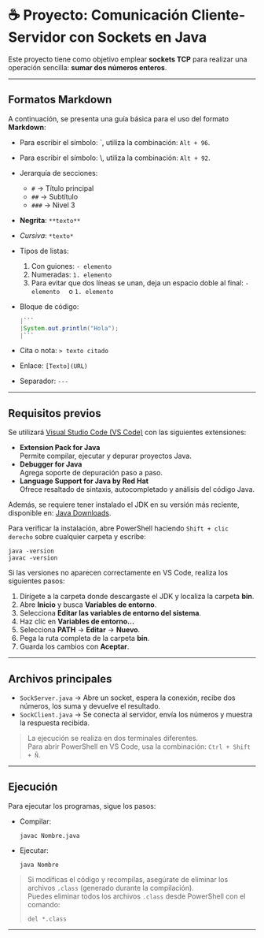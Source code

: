 # ☕ Proyecto: Comunicación Cliente-Servidor con Sockets en Java

Este proyecto tiene como objetivo emplear **sockets TCP** para realizar una operación sencilla: **sumar dos números enteros**.

---

## Formatos Markdown

A continuación, se presenta una guía básica para el uso del formato **Markdown**:

* Para escribir el símbolo: \`, utiliza la combinación: `Alt + 96`.
* Para escribir el símbolo: \\, utiliza la combinación: `Alt + 92`.
* Jerarquía de secciones:

  * `#` → Título principal
  * `##` → Subtítulo
  * `###` → Nivel 3

* **Negrita**: `**texto**`
* *Cursiva*: `*texto*`
* Tipos de listas:

  1. Con guiones: `- elemento`
  2. Numeradas: `1. elemento`
  3. Para evitar que dos líneas se unan, deja un espacio doble al final: `- elemento  ` o `1. elemento  `

* Bloque de código:

  ```java
  |```
  |System.out.println("Hola");
  |```
  ```

* Cita o nota: `> texto citado`
* Enlace: `[Texto](URL)`
* Separador: `---`

---

## Requisitos previos

Se utilizará [Visual Studio Code (VS Code)](https://code.visualstudio.com) con las siguientes extensiones:

* **Extension Pack for Java**  
  Permite compilar, ejecutar y depurar proyectos Java.
* **Debugger for Java**  
  Agrega soporte de depuración paso a paso.
* **Language Support for Java by Red Hat**  
  Ofrece resaltado de sintaxis, autocompletado y análisis del código Java.

Además, se requiere tener instalado el JDK en su versión más reciente, disponible en: [Java Downloads](https://www.oracle.com/java/technologies/downloads).

Para verificar la instalación, abre PowerShell haciendo `Shift + clic derecho` sobre cualquier carpeta y escribe:

```
java -version
javac -version
```

Si las versiones no aparecen correctamente en VS Code, realiza los siguientes pasos:

1. Dirígete a la carpeta donde descargaste el JDK y localiza la carpeta **bin**.
2. Abre **Inicio** y busca **Variables de entorno**.
3. Selecciona **Editar las variables de entorno del sistema**.
4. Haz clic en **Variables de entorno...**
5. Selecciona **PATH** → **Editar** → **Nuevo**.
6. Pega la ruta completa de la carpeta **bin**.
7. Guarda los cambios con **Aceptar**.

---

## Archivos principales

* `SockServer.java` → Abre un socket, espera la conexión, recibe dos números, los suma y devuelve el resultado.
* `SockClient.java` → Se conecta al servidor, envía los números y muestra la respuesta recibida.

> La ejecución se realiza en dos terminales diferentes.  
> Para abrir PowerShell en VS Code, usa la combinación: `Ctrl + Shift + Ñ`.

---

## Ejecución

Para ejecutar los programas, sigue los pasos:

* Compilar:

  ```
  javac Nombre.java
  ```
* Ejecutar:

  ```
  java Nombre
  ```

> Si modificas el código y recompilas, asegúrate de eliminar los archivos `.class` (generado durante la compilación).  
> Puedes eliminar todos los archivos `.class` desde PowerShell con el comando:
>
> ```
> del *.class
> ```

---
